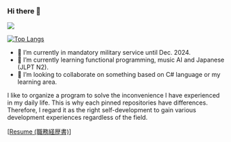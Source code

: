 ### Hi there 👋

![](https://github-profile-summary-cards.vercel.app/api/cards/profile-details?username=sappho192)

[![Top Langs](https://github-readme-stats.vercel.app/api/top-langs/?username=sappho192&hide=html,css,javascript&layout=compact)](https://github.com/sappho192)

- 🔭 I’m currently in mandatory military service until Dec. 2024.
- 🌱 I’m currently learning functional programming, music AI and Japanese (JLPT N2).
- 👯 I’m looking to collaborate on something based on C# language or my learning area.

I like to organize a program to solve the inconvenience I have experienced in my daily life. This is why each pinned repositories have differences.  
Therefore, I regard it as the right self-development to gain various development experiences regardless of the field.

[[Resume (職務経歴書)](https://drive.google.com/file/d/10-PpWPyD57uXbx8eiWVcOoQH-pcs8HhS/view?usp=share_link)]
